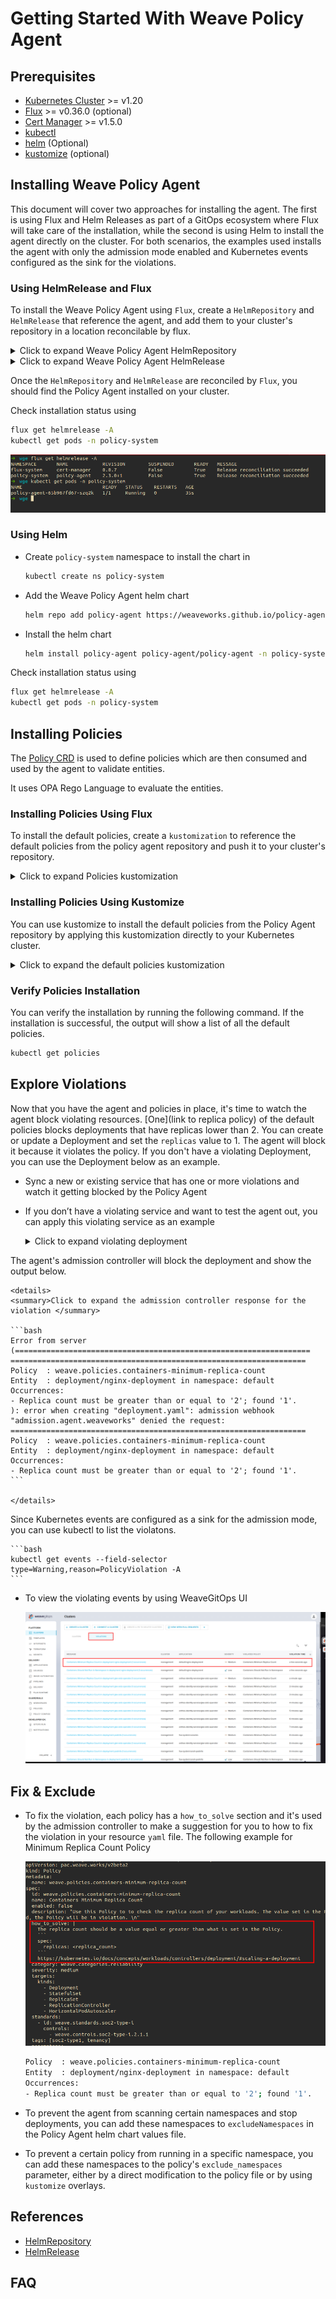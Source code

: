 # Getting Started With Weave Policy Agent

## Prerequisites

- [Kubernetes Cluster](https://kubernetes.io/) >= v1.20
- [Flux](https://fluxcd.io/flux/installation/) >= v0.36.0 (optional)
- [Cert Manager](https://cert-manager.io/docs/installation/) >= v1.5.0
- [kubectl](https://kubernetes.io/docs/tasks/tools/#kubectl)
- [helm](https://helm.sh/docs/intro/install/) (Optional)
- [kustomize](https://kubectl.docs.kubernetes.io/installation/kustomize/) (optional)

## Installing Weave Policy Agent

This document will cover two approaches for installing the agent. The first is using Flux and Helm Releases as part of a GitOps ecosystem where Flux will take care of the installation, while the second is using Helm to install the agent directly on the cluster.
For both scenarios, the examples used installs the agent with only the admission mode enabled and Kubernetes events configured as the sink for the violations. 

### Using HelmRelease and Flux

To install the Weave Policy Agent using `Flux`, create a `HelmRepository` and `HelmRelease` that reference the agent, and add them to your cluster's repository in a location reconcilable by flux. 

<details>
  <summary>Click to expand Weave Policy Agent HelmRepository </summary>

```yaml
apiVersion: source.toolkit.fluxcd.io/v1beta2
kind: HelmRepository
metadata:
creationTimestamp: null
name: policy-agent
namespace: flux-system
spec:
interval: 1m0s
timeout: 1m0s
url: https://weaveworks.github.io/policy-agent/
status: {}
```
</details>

<details>
  <summary>Click to expand Weave Policy Agent HelmRelease </summary>

```yaml
apiVersion: helm.toolkit.fluxcd.io/v2beta1
kind: HelmRelease
metadata:
  name: policy-agent
  namespace: flux-system
spec:
  chart:
    spec:
      chart: policy-agent
      sourceRef:
        apiVersion: source.toolkit.fluxcd.io/v1beta2
        kind: HelmRepository
        name: policy-agent
        namespace: flux-system
      version: 2.3.0
  interval: 10m0s
  targetNamespace: policy-system
  values:
    caCertificate: ""
    certificate: ""
    config:
      accountId: ""
      admission:
        enabled: true
        sinks:
          k8sEventsSink:
            enabled: true
      audit:
        enabled: false
      clusterId: ""
    excludeNamespaces:
    - kube-system
    failurePolicy: Fail
    image: weaveworks/policy-agent
    key: ""
    persistence:
      enabled: false
    useCertManager: true
status: {}
```
</details>

Once the `HelmRepository` and `HelmRelease` are reconciled by `Flux`, you should find the Policy Agent installed on your cluster.

Check installation status using

```bash
flux get helmrelease -A
kubectl get pods -n policy-system
```

![Policy Agent](imgs/check-agent-1.png)

### Using Helm

- Create `policy-system` namespace to install the chart in

    ```bash
    kubectl create ns policy-system
    ```

- Add the Weave Policy Agent helm chart

    ```bash
    helm repo add policy-agent https://weaveworks.github.io/policy-agent/
    ```

- Install the helm chart

    ```bash
    helm install policy-agent policy-agent/policy-agent -n policy-system
    ```

Check installation status using

```bash
flux get helmrelease -A
kubectl get pods -n policy-system
```

## Installing Policies

The [Policy CRD](../helm/crds/pac.weave.works_policies.yaml) is used to define policies which are then consumed and used by the agent to validate entities.

It uses OPA Rego Language to evaluate the entities.

### Installing Policies Using Flux

To install the default policies, create a `kustomization` to reference the default policies from the policy agent repository and push it to your cluster's repository.

<details>
  <summary>Click to expand Policies kustomization </summary>

```yaml
apiVersion: source.toolkit.fluxcd.io/v1
kind: GitRepository
metadata:
  name: policies
  namespace: default
spec:
  interval: 5m
  url: https://github.com/weaveworks/policy-agent/
  ref:
    branch: open-source-policy-agent # TODO: change to master
---
apiVersion: kustomize.toolkit.fluxcd.io/v1
kind: Kustomization
metadata:
  name: policies
  namespace: default
spec:
  interval: 10m
  targetNamespace: default
  sourceRef:
    kind: GitRepository
    name: policies
  path: "./policies"
  prune: true
  timeout: 1m
```
</details>

### Installing Policies Using Kustomize

You can use kustomize to install the default policies from the Policy Agent repository by applying this kustomization directly to your Kubernetes cluster.

<details>
  <summary>Click to expand the default policies kustomization </summary>

```yaml
apiVersion: kustomize.config.k8s.io/v1beta1
kind: Kustomization
resources:
- github.com/weaveworks/policy-agent/policies
```

</details>

### Verify Policies Installation

You can verify the installation by running the following command. If the installation is successful, the output will show a list of all the default policies.

```bash
kubectl get policies
```

## Explore Violations
Now that you have the agent and policies in place, it's time to watch the agent block violating resources. [One](link to replica policy) of the default policies blocks deployments that have replicas lower than 2. 
You can create or update a Deployment and set the `replicas` value to 1. The agent will block it because it violates the policy.
If you don't have a violating Deployment, you can use the Deployment below as an example.
- Sync a new or existing service that has one or more violations and watch it getting blocked by the Policy Agent 
- If you don’t have a violating service and want to test the agent out, you can apply this violating service as an example

    <details>
    <summary>Click to expand violating deployment </summary>

    ```yaml
    apiVersion: apps/v1
    kind: Deployment
    metadata:
    name: nginx-deployment
    namespace: default
    labels:
        app: nginx
    spec:
    replicas: 1
    selector:
        matchLabels:
        app: nginx
    template:
        metadata:
        labels:
            app: nginx
        spec:
        containers:
        - name: nginx
            image: nginx:1.14.2
            ports:
            - containerPort: 80
    ```

    </details>

The agent's admission controller will block the deployment and show the output below.

    <details>
    <summary>Click to expand the admission controller response for the violation </summary>

    ```bash
    Error from server (==================================================================
    ==================================================================
    Policy	: weave.policies.containers-minimum-replica-count
    Entity	: deployment/nginx-deployment in namespace: default
    Occurrences:
    - Replica count must be greater than or equal to '2'; found '1'.
    ): error when creating "deployment.yaml": admission webhook "admission.agent.weaveworks" denied the request: 
    ==================================================================
    Policy	: weave.policies.containers-minimum-replica-count
    Entity	: deployment/nginx-deployment in namespace: default
    Occurrences:
    - Replica count must be greater than or equal to '2'; found '1'.
    ```

    </details>

Since Kubernetes events are configured as a sink for the admission mode, you can use kubectl to list the violatons.

    ```bash
    kubectl get events --field-selector type=Warning,reason=PolicyViolation -A
    ```

- To view the violating events by using WeaveGitOps UI

    ![WeaveGitOps UI](imgs/violations.png)

## Fix & Exclude

- To fix the violation, each policy has a `how_to_solve` section and it's used by the admission controller to make a suggestion for you to how to fix the violation in your resource `yaml` file. The following example for Minimum Replica Count Policy
  
    ![how to solve](./imgs/how-to-solve.png)

    ```bash
    Policy	: weave.policies.containers-minimum-replica-count
    Entity	: deployment/nginx-deployment in namespace: default
    Occurrences:
    - Replica count must be greater than or equal to '2'; found '1'.
    ```

- To prevent the agent from scanning certain namespaces and stop deployments, you can add these namespaces to `excludeNamespaces` in the Policy Agent helm chart values file.

- To prevent a certain policy from running in a specific namespace, you can add these namespaces to the policy's `exclude_namespaces` parameter, either by a direct modification to the policy file or by using `kustomize` overlays.

## References

- [HelmRepository](https://fluxcd.io/flux/components/source/helmrepositories/)
- [HelmRelease](https://fluxcd.io/flux/components/helm/helmreleases/)

## FAQ
